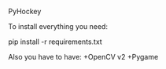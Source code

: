 PyHockey

To install everything you need:

pip install -r requirements.txt

Also you have to have:
+OpenCV v2
+Pygame